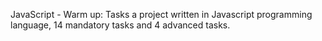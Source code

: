JavaScript - Warm up: Tasks a project written in Javascript programming language, 14 mandatory tasks and 4 advanced tasks.
